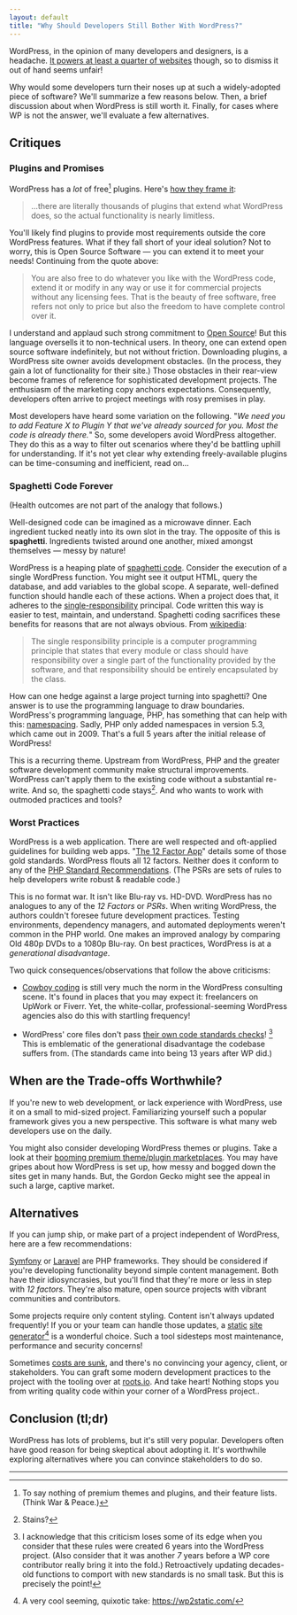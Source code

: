 ```yaml
---
layout: default
title: "Why Should Developers Still Bother With WordPress?"
---
```


WordPress, in the opinion of many developers and designers, is a headache. [It
powers at least a quarter of websites][wp-usage] though, so to dismiss it out of
hand seems unfair!

Why would some developers turn their noses up at such a widely-adopted piece of
software? We'll summarize a few reasons below. Then, a brief discussion about
when WordPress is still worth it. Finally, for cases where WP is not the answer,
we'll evaluate a few alternatives.

## Critiques

<h3 class="margin-numeral" data-margin-num="1.">Plugins and Promises</h3>

WordPress has a *lot* of free[^1] plugins. Here's [how they frame
it][wp-plugins-copy]:

> ...there are literally thousands of plugins that extend what WordPress does,
  so the actual functionality is nearly limitless.

You'll likely find plugins to provide most requirements outside the core
WordPress features. What if they fall short of your ideal solution? Not to
worry, this is Open Source Software &mdash; you can extend it to meet your
needs! Continuing from the quote above:

> You are also free to do whatever you like with the WordPress code, extend it
  or modify in any way or use it for commercial projects without any licensing
  fees. That is the beauty of free software, free refers not only to price but
  also the freedom to have complete control over it.

I understand and applaud such strong commitment to [Open Source][open-source]!
But this language oversells it to non-technical users. In theory, one can extend
open source software indefinitely, but not without friction. Downloading
plugins, a WordPress site owner avoids development obstacles. (In the process,
they gain a lot of functionality for their site.) Those obstacles in their
rear-view become frames of reference for sophisticated development projects. The
enthusiasm of the marketing copy anchors expectations. Consequently, developers
often arrive to project meetings with rosy premises in play.

Most developers have heard some variation on the following. "*We need you to add
Feature X to Plugin Y that we've already sourced for you. Most the code is
already there.*" So, some developers avoid WordPress altogether. They do this as
a way to filter out scenarios where they'd be battling uphill for understanding.
If it's not yet clear why extending freely-available plugins can be
time-consuming and inefficient, read on...


<h3 class="margin-numeral" data-margin-num="2.">Spaghetti Code Forever</h3>

(Health outcomes are not part of the analogy that follows.)

Well-designed code can be imagined as a microwave dinner. Each ingredient tucked
neatly into its own slot in the tray. The opposite of this is **spaghetti**.
Ingredients twisted around one another, mixed amongst themselves &mdash; messy
by nature!

WordPress is a heaping plate of [spaghetti code][spaghetti-code]. Consider the
execution of a single WordPress function. You might see it output HTML, query
the database, and add variables to the global scope. A separate, well-defined
function should handle each of these actions. When a project does that, it
adheres to the [single-responsibility] principal. Code written this way is
easier to test, maintain, and understand. Spaghetti coding sacrifices these
benefits for reasons that are not always obvious. From
[wikipedia][single-responsibility]:

> The single responsibility principle is a computer programming principle that
states that every module or class should have responsibility over a single part
of the functionality provided by the software, and that responsibility should be
entirely encapsulated by the class.

How can one hedge against a large project turning into spaghetti? One answer is
to use the programming language to draw boundaries. WordPress's programming
language, PHP, has something that can help with this:
[namespacing][namespacing]. Sadly, PHP only added namespaces in version 5.3,
which came out in 2009. That's a full 5 years after the initial release of
WordPress!

This is a recurring theme. Upstream from WordPress, PHP and the greater software
development community make structural improvements. WordPress can't apply them
to the existing code without a substantial re-write. And so, the spaghetti code
stays[^2]. And who wants to work with outmoded practices and tools?


<h3 class="margin-numeral" data-margin-num="3.">Worst Practices</h3>


WordPress is a web application. There are well respected and oft-applied
guidelines for building web apps. "[The 12 Factor App][12-factor]" details some
of those gold standards. WordPress flouts all 12 factors. Neither does it
conform to any of the [PHP Standard Recommendations][psrs]. (The PSRs are sets
of rules to help developers write robust & readable code.)

This is no format war. It isn't like Blu-ray vs. HD-DVD. WordPress has no
analogues to any of the *12 Factors* or *PSRs*. When writing WordPress, the
authors couldn't foresee future development practices. Testing environments,
dependency managers, and automated deployments weren't common in the PHP world.
One makes an improved analogy by comparing Old 480p DVDs to a 1080p Blu-ray. On
best practices, WordPress is at a *generational disadvantage*.

Two quick consequences/observations that follow the above criticisms:

* [Cowboy coding][cowboy] is still very much the norm in the WordPress
  consulting scene. It's found in places that you may expect it: freelancers on
  UpWork or Fiverr. Yet, the white-collar, professional-seeming WordPress
  agencies also do this with startling frequency!

* WordPress' core files don't pass [their own code standards
  checks][wp-coding-standards]! [^4] This is emblematic of the generational
  disadvantage the codebase suffers from. (The standards came into being 13
  years after WP did.)


## When are the Trade-offs Worthwhile?

If you're new to web development, or lack experience with WordPress, use it on a
small to mid-sized project. Familiarizing yourself such a popular framework
gives you a new perspective. This software is what many web developers use on
the daily.

You might also consider developing WordPress themes or plugins. Take a look at
their [booming premium theme/plugin marketplaces][wp-marketplaces]. You may have
gripes about how WordPress is set up, how messy and bogged down the sites get in
many hands. But, the Gordon Gecko might see the appeal in such a large, captive
market.


## Alternatives

If you can jump ship, or make part of a project independent of WordPress, here
are a few recommendations:

[Symfony][symfony] or [Laravel][laravel] are PHP frameworks. They should be
considered if you're developing functionality beyond simple content management.
Both have their idiosyncrasies, but you'll find that they're more or less in
step with *12 factors*. They're also mature, open source projects with vibrant
communities and contributors.

Some projects require only content styling. Content isn't always updated
frequently! If you or your team can handle those updates, a [static][jekyll]
[site][next] [generator][hugo][^3] is a wonderful choice. Such a tool sidesteps
most maintenance, performance and security concerns!

Sometimes [costs are sunk][sunk-costs], and there's no convincing your agency,
client, or stakeholders. You can graft some modern development practices to the
project with the tooling over at [roots.io](https://roots.io). And take heart!
Nothing stops you from writing quality code within your corner of a WordPress
project..


## Conclusion (tl;dr)

WordPress has lots of problems, but it's still very popular. Developers often
have good reason for being skeptical about adopting it. It's worthwhile
exploring alternatives where you can convince stakeholders to do so.

---

[^1]: To say nothing of premium themes and plugins, and their feature lists.
      (Think War & Peace.)

[^2]: Stains?

[^3]: A very cool seeming, quixotic take: https://wp2static.com/

[^4]: I acknowledge that this criticism loses some of its edge when you consider
      that these rules were created 6 years into the WordPress project. (Also
      consider that it was another *7* years before a WP core contributor really
      bring it into the fold.) Retroactively updating decades-old functions to
      comport with new standards is no small task. But this is precisely the
      point!


[12-factor]: https://12factor.net/
[wp-usage]: https://www.codeinwp.com/blog/wordpress-statistics/#popularity
[wp-coding-standards]: https://github.com/WordPress-Coding-Standards/WordPress-Coding-Standards/blob/develop/README.md#project-history
[open-source]: https://en.wikipedia.org/wiki/Open-source_software
[cowboy]: https://en.wikipedia.org/wiki/Cowboy_coding
[wp-plugins-copy]: https://wordpress.org/about/features/
[single-responsibility]: https://en.wikipedia.org/wiki/Single_responsibility_principle
[spaghetti-code]: https://en.wikipedia.org/wiki/Spaghetti_code
[psrs]: https://www.php-fig.org/psr/
[sunk-costs]: https://link.springer.com/chapter/10.1007%2F978-3-642-30350-0_11
[wp-marketplaces]: https://kinsta.com/blog/themeforest-pros-cons/
[symfony]: https://symfony.com/
[laravel]: https://laravel.com/
[jekyll]: https://jekyllrb.com/
[next]: https://nextjs.org/learn/
[hugo]: https://gohugo.io/
[namespacing]: http://php.net/manual/en/language.namespaces.rationale.php
